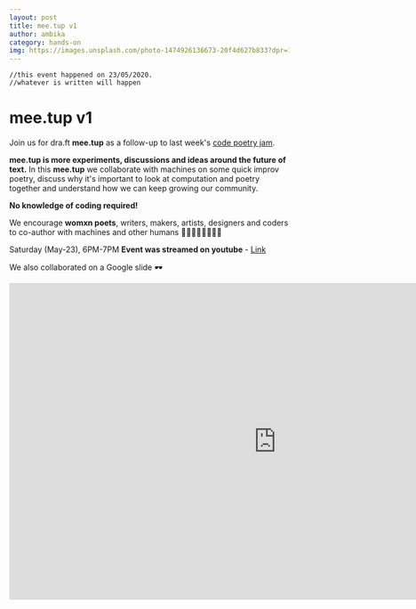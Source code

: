 ```yaml
---
layout: post
title: mee.tup v1
author: ambika
category: hands-on
img: https://images.unsplash.com/photo-1474926136673-20f4d627b833?dpr=1&auto=format&fit=crop&w=1500&h=1000&q=80&cs=tinysrgb&crop=
---
```



```
//this event happened on 23/05/2020.
//whatever is written will happen
```
# mee.tup v1

Join us for dra.ft **mee.tup** as a follow-up to last week's [code poetry jam](https://ajaibghar-co.github.io/draft-test.github.io/zoom%20webinar/2020/05/18/copojam.html).

**mee.tup is more experiments, discussions and ideas around the future of text.**
In this **mee.tup** we collaborate with machines on some quick improv poetry, discuss why it's important to look at computation and poetry together and understand how we can keep growing our community.

**No knowledge of coding required!**

We encourage **womxn poets**, writers, makers, artists, designers and coders to co-author with machines and other humans 👩‍🎤👩‍💻👩‍🎨🦸‍♀️

Saturday (May-23), 6PM-7PM
**Event was streamed on youtube** - [Link](https://youtu.be/qeaeILsn5fk)

We also collaborated on a Google slide 🕶
<iframe src="https://docs.google.com/presentation/d/e/2PACX-1vTjFKpdbu501KwTbB6Lgd_0O66rNd827IDMnUgw_GBlz0swFzn4rpKgxZDV582VZgcRbIlcOdNbB6t8/embed?start=false&loop=false&delayms=60000" frameborder="0" width="960" height="569" allowfullscreen="true" mozallowfullscreen="true" webkitallowfullscreen="true"></iframe>
